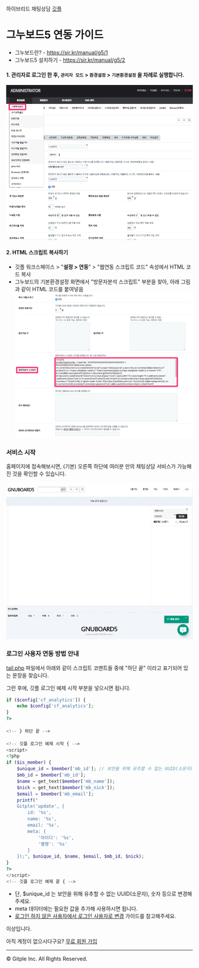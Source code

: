하이브리드 채팅상담 [깃플](https://gitple.io)

# 그누보드5 연동 가이드

- 그누보드란? - https://sir.kr/manual/g5/1
- 그누보드5 설치하기 - https://sir.kr/manual/g5/2

#### 1. 관리자로 로그인 한 후, `관리자 모드` > `환경설정` > `기본환경설정` 을 차례로 실행합니다.

![gnuboard5 menu](./assets/images/gnuboard5-sdk/sdk_gnuboard5-menu.png)

#### 2. HTML 스크립트 복사하기
* 깃플 워크스페이스 > "**설정 > 연동**" > "웹연동 스크립트 코드" 속성에서 HTML 코드 복사
* 그누보드의 기본환경설정 화면에서 "방문자분석 스크립트" 부분을 찾아, 아래 그림과 같이 HTML 코드를 붙여넣음
  ![gnuboard5 script](./assets/images/gnuboard5-sdk/sdk_gnuboard5-script.png)

### 서비스 시작

홈페이지에 접속해보시면, (기본) 오른쪽 하단에 여러분 만의 채팅상담 서비스가 가능해진 것을 확인할 수 있습니다.

![gnuboard5 gitple pc](./assets/images/gnuboard5-sdk/sdk_gnuboard5_gitple_pc.png)


### 로그인 사용자 연동 방법 안내

[tail.php](https://github.com/gnuboard/gnuboard5/blob/master/theme/basic/tail.php) 파일에서 아래와 같이 스크립트 코멘트들 중에 "하단 끝" 이라고 표기되어 있는 문장을 찾습니다.

그런 후에, 깃플 로그인 예제 시작 부분을 넣으시면 됩니다.

```php
if ($config['cf_analytics']) {
    echo $config['cf_analytics'];
}
?>

<!-- } 하단 끝 -->

<!-- 깃플 로그인 예제 시작 { -->
<script>
<?php
if ($is_member) {
    $unique_id = $member['mb_id']; // 보안을 위해 유추할 수 없는 UUID(소문자), 숫자 등으로 변경해 주세요.
    $mb_id = $member['mb_id'];
    $name = get_text($member['mb_name']);
    $nick = get_text($member['mb_nick']);
    $email = $member['mb_email'];
    printf("
    Gitple('update', {
        id: '%s',
        name: '%s',
        email: '%s',
        meta: {
            '아이디': '%s',
            '별명': '%s'
        }
    });", $unique_id, $name, $email, $mb_id, $nick);
}
?>
</script>
<!-- 깃플 로그인 예제 끝 { -->

```

  * 단, $unique_id 는 보안을 위해 유추할 수 없는 UUID(소문자), 숫자 등으로 변경해 주세요.
  * meta 데이터에는 필요한 값을 추가해 사용하시면 됩니다.
  * [로그인 하지 않은 사용자에서 로그인 사용자로 변경](https://guide.gitple.io/#/web-sdk?id=로그인-하지-않은-사용자에서-로그인-사용자로-변경) 가이드를 참고해주세요.

이상입니다.

아직 계정이 없으시다구요? [무료 회원 가입](https://workspace.gitple.io/#/register)

---


© Gitple Inc. All Rights Reserved.
